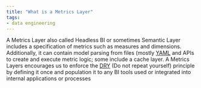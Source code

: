 ```yaml
---
title: "What is a Metrics Layer"
tags:
- data engineering
---
```

A Metrics Layer also called Headless BI or sometimes Semantic Layer includes a specification of metrics such as measures and dimensions. Additionally, it can contain model parsing from files (mostly [YAML](notes/YAML.md) and APIs to create and execute metric logic; some include a cache layer. A Metrics Layers encourages us to enforce the [DRY](https://en.wikipedia.org/wiki/Don%27t_repeat_yourself) (Do not repeat yourself) principle by defining it once and population it to any BI tools used or integrated into internal applications or processes

‍